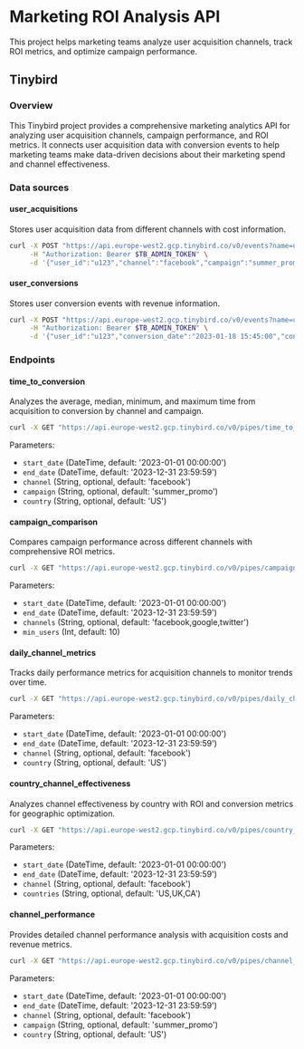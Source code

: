 # Marketing ROI Analysis API

This project helps marketing teams analyze user acquisition channels, track ROI metrics, and optimize campaign performance.

## Tinybird

### Overview

This Tinybird project provides a comprehensive marketing analytics API for analyzing user acquisition channels, campaign performance, and ROI metrics. It connects user acquisition data with conversion events to help marketing teams make data-driven decisions about their marketing spend and channel effectiveness.

### Data sources

#### user_acquisitions

Stores user acquisition data from different channels with cost information.

```bash
curl -X POST "https://api.europe-west2.gcp.tinybird.co/v0/events?name=user_acquisitions" \
     -H "Authorization: Bearer $TB_ADMIN_TOKEN" \
     -d '{"user_id":"u123","channel":"facebook","campaign":"summer_promo","acquisition_date":"2023-01-15 08:30:00","cost":5.75,"country":"US"}'
```

#### user_conversions

Stores user conversion events with revenue information.

```bash
curl -X POST "https://api.europe-west2.gcp.tinybird.co/v0/events?name=user_conversions" \
     -H "Authorization: Bearer $TB_ADMIN_TOKEN" \
     -d '{"user_id":"u123","conversion_date":"2023-01-18 15:45:00","conversion_type":"purchase","revenue":125.50,"country":"US"}'
```

### Endpoints

#### time_to_conversion

Analyzes the average, median, minimum, and maximum time from acquisition to conversion by channel and campaign.

```bash
curl -X GET "https://api.europe-west2.gcp.tinybird.co/v0/pipes/time_to_conversion.json?token=$TB_ADMIN_TOKEN&start_date=2023-01-01%2000:00:00&end_date=2023-12-31%2023:59:59&channel=facebook&campaign=summer_promo"
```

Parameters:
- `start_date` (DateTime, default: '2023-01-01 00:00:00')
- `end_date` (DateTime, default: '2023-12-31 23:59:59')
- `channel` (String, optional, default: 'facebook')
- `campaign` (String, optional, default: 'summer_promo')
- `country` (String, optional, default: 'US')

#### campaign_comparison

Compares campaign performance across different channels with comprehensive ROI metrics.

```bash
curl -X GET "https://api.europe-west2.gcp.tinybird.co/v0/pipes/campaign_comparison.json?token=$TB_ADMIN_TOKEN&start_date=2023-01-01%2000:00:00&end_date=2023-12-31%2023:59:59&channels=facebook,google,twitter&min_users=10"
```

Parameters:
- `start_date` (DateTime, default: '2023-01-01 00:00:00')
- `end_date` (DateTime, default: '2023-12-31 23:59:59')
- `channels` (String, optional, default: 'facebook,google,twitter')
- `min_users` (Int, default: 10)

#### daily_channel_metrics

Tracks daily performance metrics for acquisition channels to monitor trends over time.

```bash
curl -X GET "https://api.europe-west2.gcp.tinybird.co/v0/pipes/daily_channel_metrics.json?token=$TB_ADMIN_TOKEN&start_date=2023-01-01%2000:00:00&end_date=2023-12-31%2023:59:59&channel=facebook&country=US"
```

Parameters:
- `start_date` (DateTime, default: '2023-01-01 00:00:00')
- `end_date` (DateTime, default: '2023-12-31 23:59:59')
- `channel` (String, optional, default: 'facebook')
- `country` (String, optional, default: 'US')

#### country_channel_effectiveness

Analyzes channel effectiveness by country with ROI and conversion metrics for geographic optimization.

```bash
curl -X GET "https://api.europe-west2.gcp.tinybird.co/v0/pipes/country_channel_effectiveness.json?token=$TB_ADMIN_TOKEN&start_date=2023-01-01%2000:00:00&end_date=2023-12-31%2023:59:59&channel=facebook&countries=US,UK,CA"
```

Parameters:
- `start_date` (DateTime, default: '2023-01-01 00:00:00')
- `end_date` (DateTime, default: '2023-12-31 23:59:59')
- `channel` (String, optional, default: 'facebook')
- `countries` (String, optional, default: 'US,UK,CA')

#### channel_performance

Provides detailed channel performance analysis with acquisition costs and revenue metrics.

```bash
curl -X GET "https://api.europe-west2.gcp.tinybird.co/v0/pipes/channel_performance.json?token=$TB_ADMIN_TOKEN&start_date=2023-01-01%2000:00:00&end_date=2023-12-31%2023:59:59&channel=facebook&campaign=summer_promo&country=US"
```

Parameters:
- `start_date` (DateTime, default: '2023-01-01 00:00:00')
- `end_date` (DateTime, default: '2023-12-31 23:59:59')
- `channel` (String, optional, default: 'facebook')
- `campaign` (String, optional, default: 'summer_promo')
- `country` (String, optional, default: 'US')
